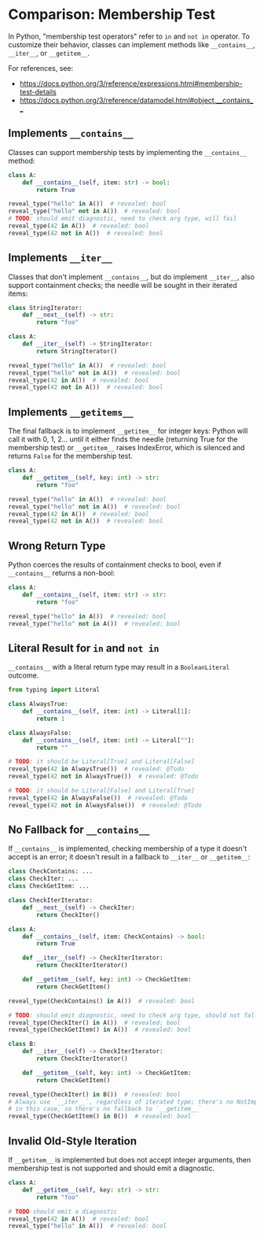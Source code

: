 # Comparison: Membership Test

In Python, "membership test operators" refer to `in` and `not in` operator. To
customize their behavior, classes can implement methods like `__contains__`,
`__iter__`, or `__getitem__`.

For references, see:

- <https://docs.python.org/3/reference/expressions.html#membership-test-details>
- <https://docs.python.org/3/reference/datamodel.html#object.__contains__>

## Implements `__contains__`

Classes can support membership tests by implementing the `__contains__` method:

```py
class A:
    def __contains__(self, item: str) -> bool:
        return True

reveal_type("hello" in A())  # revealed: bool
reveal_type("hello" not in A())  # revealed: bool
# TODO: should emit diagnostic, need to check arg type, will fail
reveal_type(42 in A())  # revealed: bool
reveal_type(42 not in A())  # revealed: bool
```

## Implements `__iter__`

Classes that don't implement `__contains__`, but do implement `__iter__`, also
support containment checks; the needle will be sought in their iterated items:

```py
class StringIterator:
    def __next__(self) -> str:
        return "foo"

class A:
    def __iter__(self) -> StringIterator:
        return StringIterator()

reveal_type("hello" in A())  # revealed: bool
reveal_type("hello" not in A())  # revealed: bool
reveal_type(42 in A())  # revealed: bool
reveal_type(42 not in A())  # revealed: bool
```

## Implements `__getitems__`

The final fallback is to implement `__getitem__` for integer keys: Python will
call it with 0, 1, 2... until it either finds the needle (returning True for the
membership test) or `__getitem__` raises IndexError, which is silenced and
returns `False` for the membership test.

```py
class A:
    def __getitem__(self, key: int) -> str:
        return "foo"

reveal_type("hello" in A())  # revealed: bool
reveal_type("hello" not in A())  # revealed: bool
reveal_type(42 in A())  # revealed: bool
reveal_type(42 not in A())  # revealed: bool
```

## Wrong Return Type

Python coerces the results of containment checks to bool, even if `__contains__`
returns a non-bool:

```py
class A:
    def __contains__(self, item: str) -> str:
        return "foo"

reveal_type("hello" in A())  # revealed: bool
reveal_type("hello" not in A())  # revealed: bool
```

## Literal Result for `in` and `not in`

`__contains__` with a literal return type may result in a `BooleanLiteral`
outcome.

```py
from typing import Literal

class AlwaysTrue:
    def __contains__(self, item: int) -> Literal[1]:
        return 1

class AlwaysFalse:
    def __contains__(self, item: int) -> Literal[""]:
        return ""

# TODO: it should be Literal[True] and Literal[False]
reveal_type(42 in AlwaysTrue())  # revealed: @Todo
reveal_type(42 not in AlwaysTrue())  # revealed: @Todo

# TODO: it should be Literal[False] and Literal[True]
reveal_type(42 in AlwaysFalse())  # revealed: @Todo
reveal_type(42 not in AlwaysFalse())  # revealed: @Todo
```

## No Fallback for `__contains__`

If `__contains__` is implemented, checking membership of a type it doesn't
accept is an error; it doesn't result in a fallback to `__iter__` or
`__getitem__`:

```py
class CheckContains: ...
class CheckIter: ...
class CheckGetItem: ...

class CheckIterIterator:
    def __next__(self) -> CheckIter:
        return CheckIter()

class A:
    def __contains__(self, item: CheckContains) -> bool:
        return True

    def __iter__(self) -> CheckIterIterator:
        return CheckIterIterator()

    def __getitem__(self, key: int) -> CheckGetItem:
        return CheckGetItem()

reveal_type(CheckContains() in A())  # revealed: bool

# TODO: should emit diagnostic, need to check arg type, should not fall back to __iter__ or __getitem__
reveal_type(CheckIter() in A())  # revealed: bool
reveal_type(CheckGetItem() in A())  # revealed: bool

class B:
    def __iter__(self) -> CheckIterIterator:
        return CheckIterIterator()

    def __getitem__(self, key: int) -> CheckGetItem:
        return CheckGetItem()

reveal_type(CheckIter() in B())  # revealed: bool
# Always use `__iter__`, regardless of iterated type; there's no NotImplemented
# in this case, so there's no fallback to `__getitem__`
reveal_type(CheckGetItem() in B())  # revealed: bool
```

## Invalid Old-Style Iteration

If `__getitem__` is implemented but does not accept integer arguments, then
membership test is not supported and should emit a diagnostic.

```py
class A:
    def __getitem__(self, key: str) -> str:
        return "foo"

# TODO should emit a diagnostic
reveal_type(42 in A())  # revealed: bool
reveal_type("hello" in A())  # revealed: bool
```
